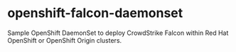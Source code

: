 # openshift-falcon-daemonset
Sample OpenShift DaemonSet to deploy CrowdStrike Falcon within Red Hat OpenShift or OpenShift Origin clusters.
